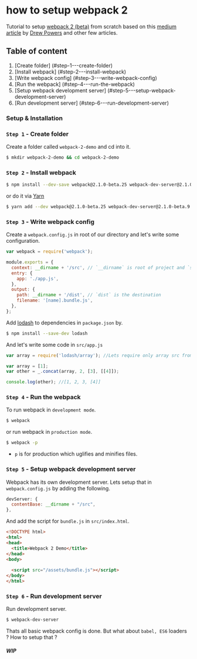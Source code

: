 # how to setup webpack 2

Tutorial to setup [webpack 2 (beta)](https://webpack.github.io/docs/roadmap.html) from scratch based on this [medium article](https://blog.madewithenvy.com/getting-started-with-webpack-2-ed2b86c68783#.3dou6bawv) by [Drew Powers](https://blog.madewithenvy.com/@an_ennui) and other few articles.

## Table of content

1. [Create folder] (#step-1---create-folder)
1. [Install webpack] (#step-2---install-webpack)
1. [Write webpack config] (#step-3---write-webpack-config)
1. [Run the webpack] (#step-4---run-the-webpack)
1. [Setup webpack development server] (#step-5---setup-webpack-development-server)
1. [Run development server] (#step-6---run-development-server)

### Setup & Installation

### **```Step 1```** - Create folder

Create a folder called ```webpack-2-demo``` and cd into it.

```bash
$ mkdir webpack-2-demo && cd webpack-2-demo
```

### **```Step 2```** - Install webpack

```bash
$ npm install --dev-save webpack@2.1.0-beta.25 webpack-dev-server@2.1.0-beta.9
```

or do it via [Yarn](https://yarnpkg.com/)

```bash
$ yarn add --dev webpack@2.1.0-beta.25 webpack-dev-server@2.1.0-beta.9
```

### **```Step 3```** - Write webpack config

Create a ```webpack.config.js``` in root of our directory and let's write some configuration.

```js
var webpack = require('webpack');

module.exports = {
  context: __dirname + '/src', // `__dirname` is root of project and `src` is source
  entry: {
    app: './app.js',
  },
  output: {
    path: __dirname + '/dist', // `dist` is the destination
    filename: '[name].bundle.js',
  },
};
```

Add [lodash](https://lodash.com) to dependencies in ```package.json``` by.

```bash
$ npm install --save-dev lodash
```

And let's write some code in ```src/app.js```

```js
var array = require('lodash/array'); //Lets require only array src from lodash

var array = [1];
var other = _.concat(array, 2, [3], [[4]]);

console.log(other); //[1, 2, 3, [4]]
```

### **```Step 4```** - Run the webpack

To run webpack in ```development mode```.

```bash
$ webpack
```

or run webpack in ```production mode```.

```bash
$ webpack -p
```

- ```p``` is for production which uglifies and minifies files.

### **```Step 5```** - Setup webpack development server

Webpack has its own development server. Lets setup that in ```webpack.config.js``` by adding the following.

```js
devServer: {
  contentBase: __dirname + "/src",
},
```

And add the script for ```bundle.js``` in ```src/index.html```.

```html
<!DOCTYPE html>
<html>
<head>
  <title>Webpack 2 Demo</title>
</head>
<body>
		
  <script src="/assets/bundle.js"></script>
</body>
</html>
```

### **```Step 6```** - Run development server

Run development server.

```bash
$ webpack-dev-server
```

Thats all basic webpack config is done. But what about ```babel, ES6``` loaders ? How to setup that ?

##### WIP

